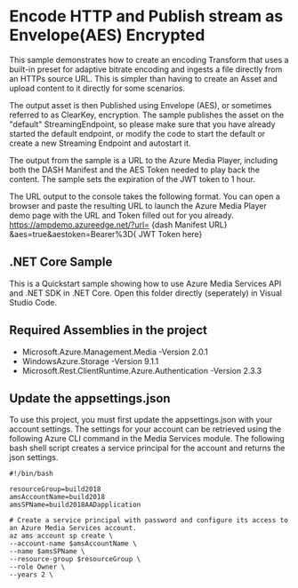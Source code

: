 # Encode HTTP and Publish stream as Envelope(AES) Encrypted
This sample demonstrates how to create an encoding Transform that uses a built-in preset for adaptive bitrate encoding and ingests a file directly from an HTTPs source URL.  This is simpler than having to create an Asset and upload content to it directly for some scenarios.

The output asset is then Published using Envelope (AES), or sometimes referred to as ClearKey, encryption. 
The sample publishes the asset on the "default" StreamingEndpoint, so please make sure that you have already started the default endpoint, or modify the code to start the default or create a new Streaming Endpoint and autostart it. 

The output from the sample is a URL to the Azure Media Player, including both the DASH Manifest and the AES Token needed to play back the content.
The sample sets the expiration of the JWT token to 1 hour.

The URL output to the console takes the following format.  You can open a browser and paste the resulting URL to launch the Azure Media Player demo page with the URL and Token filled out for you already. 
    https://ampdemo.azureedge.net/?url= {dash Manifest URL} &aes=true&aestoken=Bearer%3D{ JWT Token here}

## .NET Core Sample

This is a Quickstart sample showing how to use Azure Media Services API and .NET SDK in .NET Core. 
Open this folder directly (seperately) in Visual Studio Code. 

## Required Assemblies in the project
- Microsoft.Azure.Management.Media -Version 2.0.1
- WindowsAzure.Storage  -Version 9.1.1
- Microsoft.Rest.ClientRuntime.Azure.Authentication -Version 2.3.3

## Update the appsettings.json

To use this project, you must first update the appsettings.json with your account settings. The settings for your account can be retrieved using the following Azure CLI command in the Media Services module.
The following bash shell script creates a service principal for the account and returns the json settings.

    #!/bin/bash

    resourceGroup=build2018
    amsAccountName=build2018
    amsSPName=build2018AADapplication

    # Create a service principal with password and configure its access to an Azure Media Services account.
    az ams account sp create \
    --account-name $amsAccountName \
    --name $amsSPName \
    --resource-group $resourceGroup \
    --role Owner \
    --years 2 \
